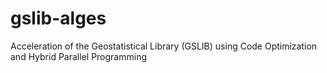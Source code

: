 # gslib-alges

Acceleration of the Geostatistical Library (GSLIB) using Code Optimization and Hybrid Parallel Programming

